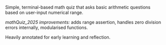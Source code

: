 Simple, terminal-based math quiz that asks basic arithmetic questions based on user-input numerical range.

*mathQuiz_2025 improvements:* adds range assertion, handles zero division errors internally, modularised functions.

Heavily annotated for early learning and reflection.
